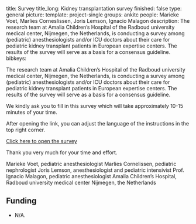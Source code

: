 title: Survey
title_long: Kidney transplantation survey
finished: false
type: general
picture: 
template: project-single
groups: ankitc
people: Marieke Voet, Marlies Corneslissen, Joris Lemson, Ignacio Malagon
description: The research team at Amalia Children’s Hospital of the Radboud university medical center, Nijmegen, the Netherlands, is conducting a survey among (pediatric) anesthesiologists and/or ICU doctors about their care for pediatric kidney transplant patients in European expertise centers. The results of the survey will serve as a basis for a consensus guideline. 
bibkeys: 

The research team at Amalia Children’s Hospital of the Radboud university medical center, Nijmegen, the Netherlands, is conducting a survey among (pediatric) anesthesiologists and/or ICU doctors about their care for pediatric kidney transplant patients in European expertise centers. The results of the survey will serve as a basis for a consensus guideline.

We kindly ask you to fill in this survey which will take approximately 10-15 minutes of your time. 

After opening the link, you can adjust the language of the instructions in the top right corner.

[Click here to open the survey](https://data.castoredc.com/open-survey/37C0D37C-11B3-4E73-82C8-88ADEA05DCF3/0576CE06-80F7-4649-AAEA-7A76D70DB2A4/394E6387-7F6E-43F4-9302-AEA16D252621)


Thank you very much for your time and effort.

Marieke Voet, pediatric anesthesiologist
Marlies Cornelissen, pediatric nephrologist
Joris Lemson, anesthesiologist and pediatric intensivist
Prof. Ignacio Malagon, pediatric anesthesiologist
Amalia Children’s Hospital, Radboud university medical center Nijmegen, the Netherlands

## Funding
* N/A.
